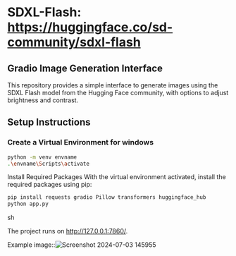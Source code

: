 # SDXL-Flash: https://huggingface.co/sd-community/sdxl-flash

## Gradio Image Generation Interface

This repository provides a simple interface to generate images using the SDXL Flash model from the Hugging Face community, with options to adjust brightness and contrast.

## Setup Instructions

### Create a Virtual Environment for windows

```sh
python -m venv envname
.\envname\Scripts\activate

```
Install Required Packages
With the virtual environment activated, install the required packages using pip:

```sh
pip install requests gradio Pillow transformers huggingface_hub
python app.py
```
sh

The project runs on http://127.0.0.1:7860/. 


Example image::![Screenshot 2024-07-03 145955](https://github.com/Harsh-1807/sdxl-flash/assets/128303179/c4690527-153b-46be-9f16-3d4d0faf33c2)



